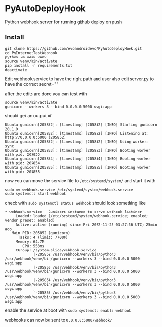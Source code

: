 # PyAutoDeployHook
Python webhook server for running github deploy on push

## Install

```console
git clone https://github.com/evoandroidevo/PyAutoDeployHook.git
cd PyInternetTestWebhook
python -m venv venv
source venv/bin/activate
pip install -r requirements.txt
deactivate
```
Edit webhook.service to have the right path and user
also edit server.py to have the correct secret=""

after the edits are done you can test with 

```console
source venv/bin/activate 
gunicorn --workers 3 --bind 0.0.0.0:5000 wsgi:app
```
should get an output of 
```console
Ubuntu gunicorn[205852]: [timestamp] [205852] [INFO] Starting gunicorn 20.1.0
Ubuntu gunicorn[205852]: [timestamp] [205852] [INFO] Listening at: http://0.0.0.0:5000 (205852)
Ubuntu gunicorn[205852]: [timestamp] [205852] [INFO] Using worker: sync
Ubuntu gunicorn[205853]: [timestamp] [205853] [INFO] Booting worker with pid: 205853
Ubuntu gunicorn[205854]: [timestamp] [205854] [INFO] Booting worker with pid: 205854
Ubuntu gunicorn[205855]: [timestamp] [205855] [INFO] Booting worker with pid: 205855
```
now you can move the service file to `/etc/systemd/system/` and start it with
```console
sudo mv webhook.service /etc/systemd/system/webhook.service
sudo systemctl start webhook
```
check with `sudo systemctl status webhook` should look something like
```console
* webhook.service - Gunicorn instance to serve webhook listiner
     Loaded: loaded (/etc/systemd/system/webhook.service; enabled; vendor preset: enabled)
     Active: active (running) since Fri 2022-11-25 03:27:56 UTC; 25min ago
   Main PID: 205852 (gunicorn)
      Tasks: 4 (limit: 77000)
     Memory: 64.7M
        CPU: 553ms
     CGroup: /system.slice/webhook.service
             |-205852 /usr/webhook/venv/bin/python3 /usr/webhook/venv/bin/gunicorn --workers 3 --bind 0.0.0.0:5000 wsgi:app
             |-205853 /usr/webhook/venv/bin/python3 /usr/webhook/venv/bin/gunicorn --workers 3 --bind 0.0.0.0:5000 wsgi:app
             |-205854 /usr/webhook/venv/bin/python3 /usr/webhook/venv/bin/gunicorn --workers 3 --bind 0.0.0.0:5000 wsgi:app
             `-205855 /usr/webhook/venv/bin/python3 /usr/webhook/venv/bin/gunicorn --workers 3 --bind 0.0.0.0:5000 wsgi:app
```
enable the service at boot with `sudo systemctl enable webhook`

webhooks can now be sent to `0.0.0.0:5000/webhook/`
